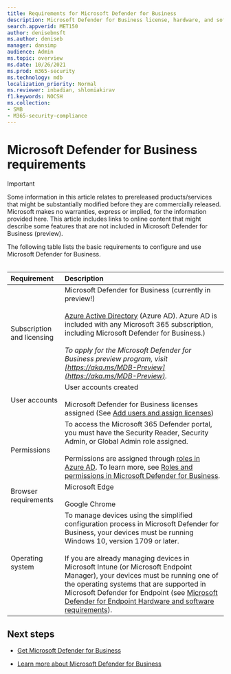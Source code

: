 ```yaml
---
title: Requirements for Microsoft Defender for Business
description: Microsoft Defender for Business license, hardware, and software requirements
search.appverid: MET150
author: denisebmsft
ms.author: deniseb
manager: dansimp 
audience: Admin
ms.topic: overview
ms.date: 10/26/2021
ms.prod: m365-security
ms.technology: mdb
localization_priority: Normal
ms.reviewer: inbadian, shlomiakirav
f1.keywords: NOCSH 
ms.collection: 
- SMB
- M365-security-compliance
---
```


# Microsoft Defender for Business requirements

> [!IMPORTANT]
> Some information in this article relates to prereleased products/services that might be substantially modified before they are commercially released. Microsoft makes no warranties, express or implied, for the information provided here. This article includes links to online content that might describe some features that are not included in Microsoft Defender for Business (preview).

The following table lists the basic requirements to configure and use Microsoft Defender for Business. <br/><br/>

| Requirement | Description |
|:---|:---|
| Subscription and licensing | Microsoft Defender for Business (currently in preview!)<br/><br/>[Azure Active Directory](/azure/active-directory/fundamentals/active-directory-whatis) (Azure AD). Azure AD is included with any Microsoft 365 subscription, including Microsoft Defender for Business.) <br/><br/>*To apply for the Microsoft Defender for Business preview program, visit [https://aka.ms/MDB-Preview](https://aka.ms/MDB-Preview).* |
| User accounts | User accounts created <br/><br/>Microsoft Defender for Business licenses assigned (See [Add users and assign licenses](../../admin/add-users/add-users.md)) |
| Permissions  | To access the Microsoft 365 Defender portal, you must have the Security Reader, Security Admin, or Global Admin role assigned.<br/><br/>Permissions are assigned through [roles in Azure AD](mdb-roles-permissions.md). To learn more, see [Roles and permissions in Microsoft Defender for Business](mdb-roles-permissions.md). |
| Browser requirements | Microsoft Edge<br/><br/>Google Chrome |
| Operating system | To manage devices using the simplified configuration process in Microsoft Defender for Business, your devices must be running Windows 10, version 1709 or later. <br/><br/>If you are already managing devices in Microsoft Intune (or Microsoft Endpoint Manager), your devices must be running one of the operating systems that are supported in Microsoft Defender for Endpoint (see [Microsoft Defender for Endpoint Hardware and software requirements](../defender-endpoint/minimum-requirements.md)). |

## Next steps

- [Get Microsoft Defender for Business](get-defender-business.md)

- [Learn more about  Microsoft Defender for Business](mdb-overview.md)